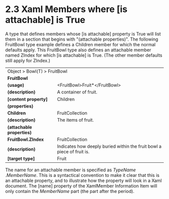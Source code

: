 <html dir="LTR" xmlns:mshelp="http://msdn.microsoft.com/mshelp" xmlns:ddue="http://ddue.schemas.microsoft.com/authoring/2003/5" xmlns:xlink="http://www.w3.org/1999/xlink" xmlns:tool="http://www.microsoft.com/tooltip">

<body>
 <input type="hidden" id="userDataCache" class="userDataStyle">
 <input type="hidden" id="hiddenScrollOffset">
 <img id="dropDownImage" style="display:none; height:0; width:0;" src="../local/drpdown.gif">
 <img id="dropDownHoverImage" style="display:none; height:0; width:0;" src="../local/drpdown_orange.gif">
 <img id="collapseImage" style="display:none; height:0; width:0;" src="../local/collapse.gif">
 <img id="expandImage" style="display:none; height:0; width:0;" src="../local/exp.gif">
 <img id="collapseAllImage" style="display:none; height:0; width:0;" src="../local/collall.gif">
 <img id="expandAllImage" style="display:none; height:0; width:0;" src="../local/expall.gif">
 <img id="copyImage" style="display:none; height:0; width:0;" src="../local/copycode.gif">
 <img id="copyHoverImage" style="display:none; height:0; width:0;" src="../local/copycodeHighlight.gif">
 <div id="header"><h1 class="heading">2.3 Xaml Members where [is attachable] is True</h1></div>

 <div id="mainSection">
 <div id="mainBody">
 <div id="allHistory" class="saveHistory" onsave="saveAll()" onload="loadAll()"></div>
 <p xmlns:wsd="http://wsdev.schemas.microsoft.com/authoring/2008/2" xmlns:msxsl="urn:schemas-microsoft-com:xslt" xmlns:script="urn:script" xmlns:build="urn:build">
 </p>
 <div id="sectionSection0" class="section" name="collapseableSection">
 <content xmlns="http://ddue.schemas.microsoft.com/authoring/2003/5" xmlns:wsd="http://wsdev.schemas.microsoft.com/authoring/2008/2" xmlns:msxsl="urn:schemas-microsoft-com:xslt" xmlns:script="urn:script" xmlns:build="urn:build">
 </content>
 </div>
 <div id="sectionSection1" class="section" name="collapseableSection">
 <content xmlns="http://ddue.schemas.microsoft.com/authoring/2003/5" xmlns:wsd="http://wsdev.schemas.microsoft.com/authoring/2008/2" xmlns:msxsl="urn:schemas-microsoft-com:xslt" xmlns:script="urn:script" xmlns:build="urn:build">
<p xmlns="">A type that defines members whose [is attachable] property
is True will list them in a section that begins with "(attachable properties)".
The following FruitBowl type example defines a Children member for which
the normal defaults apply. This FruitBowl type also defines an attachable
member named ZIndex for which [is attachable] is True. (The other member
defaults still apply for ZIndex.)</p>

<table class="ProtocolAuthoredTable" xmlns="">
 <tr>
 <td colspan="2"><div>Object &gt; Bowl(T) &gt; FruitBowl</div></td>
 </tr>
 <tr>
 <td colspan="2"><div><b>FruitBowl</b></div></td>
 </tr>
 <tr>
 <td><div><b>(usage)</b></div></td>
 <td><div>&lt;FruitBowl&gt;Fruit*&lt;/FruitBowl&gt;</div></td>
 </tr>
 <tr>
 <td><div><b>(description)</b></div></td>
 <td><div>A container of fruit.</div></td>
 </tr>
 <tr>
 <td><div><b>[content property]</b></div></td>
 <td>Children</td>
 </tr>
 <tr>
 <td><div><b>(properties)</b></div></td>
 <td></td>
 </tr>
 <tr>
 <td><div class="indent2"><b>Children</b></div></td>
 <td><div>FruitCollection</div></td>
 </tr>
 <tr>
 <td><div class="indent4"><b>(description)</b></div></td>
 <td><div>The items of fruit.</div></td>
 </tr>
 <tr>
 <td><div><b>(attachable properties)</b></div></td>
 <td></td>
 </tr>
 <tr>
 <td><div class="indent2"><b>FruitBowl.ZIndex</b></div></td>
 <td><div>FruitCollection</div></td>
 </tr>
 <tr>
 <td><div class="indent4"><b>(description)</b></div></td>
 <td><div>Indicates how deeply buried within the fruit bowl a piece of fruit is.</div></td>
 </tr>
 <tr>
 <td><div><b>[target type]</b></div></td>
 <td>Fruit</td>
 </tr>
</table>
<p xmlns=""><b></b></p>

<p xmlns="">The name for an attachable member is specified as <i>TypeName
</i>.<i>MemberName</i>. This is a syntactical convention to make it clear
that this is an attachable property, and to illustrate how the property will
look in a Xaml document. The [name] property of the XamlMember Information
Item will only contain the <i>MemberName</i> part (the part after the period).</p>

 </content>
 </div>
 <!--[if gte IE 5]>
 <tool:tip element="languageFilterToolTip" avoidmouse="false"/>
 <![endif]-->
 </div>
 <a name="feedback"></a><span></span>
 </div>
</body></html>
